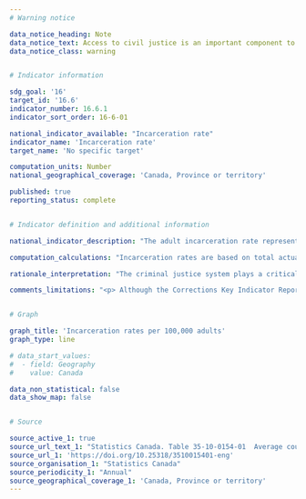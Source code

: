 ```yaml
---
# Warning notice

data_notice_heading: Note
data_notice_text: Access to civil justice is an important component to the Canadian Ambition, "Equal access to justice" and is an indicator in the Global Indicator Framework.  However, currently no data exists for this in Canada, but new data are expected to be released in 2022.  Once these data are available, they will be reported in Canada’s reporting on the Global Indicator Framework for SDGs.
data_notice_class: warning


# Indicator information

sdg_goal: '16'
target_id: '16.6'
indicator_number: 16.6.1
indicator_sort_order: 16-6-01

national_indicator_available: "Incarceration rate"
indicator_name: 'Incarceration rate'
target_name: 'No specific target'

computation_units: Number
national_geographical_coverage: 'Canada, Province or territory'

published: true
reporting_status: complete


# Indicator definition and additional information

national_indicator_description: "The adult incarceration rate represents the average number of adults in custody per day for every 100,000 individuals in the adult population (18 years and older). It includes adults in sentenced custody, remand and other temporary detention."

computation_calculations: "Incarceration rates are based on total actual-in counts, as well as population estimates provided by Demography Division of Statistics Canada."

rationale_interpretation: "The criminal justice system plays a critical role in ensuring the overall safety, wellness and productivity of Canadians. Efforts to ensure that Canada is a just and law-abiding society with an accessible, efficient and fair system of justice, directly contribute to the well-being of the country. Helping Canadians to feel safe in their communities and have confidence in their justice system improves their quality of life, as well as their contribution to Canada’s prosperity. (https://www.justice.gc.ca/eng/rp-pr/jr/press/)"

comments_limitations: "<p> Although the Corrections Key Indicator Report attempts to standardize the way in which data are reported, limitations due to differences among jurisdictional operations may restrict uniform application of the definitions in some situations. For this reason, inter-jurisdictional comparisons of the data should be made with caution. <br> Due to rounding, figures may not add to totals. </p>"


# Graph

graph_title: 'Incarceration rates per 100,000 adults'
graph_type: line

# data_start_values:
#  - field: Geography
#    value: Canada

data_non_statistical: false
data_show_map: false


# Source

source_active_1: true
source_url_text_1: "Statistics Canada. Table 35-10-0154-01  Average counts of adults in provincial and territorial correctional programs"
source_url_1: 'https://doi.org/10.25318/3510015401-eng'
source_organisation_1: "Statistics Canada"
source_periodicity_1: "Annual"
source_geographical_coverage_1: 'Canada, Province or territory'
---
```

